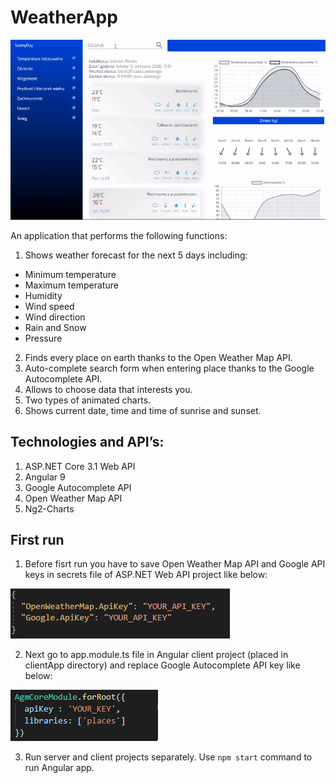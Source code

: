 # WeatherApp

![](Images/weather-app.gif)

An application that performs the following functions: 

1.	Shows weather forecast for the next 5 days including:

-	Minimum temperature
-	Maximum temperature
-	Humidity 
-	Wind speed
-	Wind direction
-	Rain and Snow
-	Pressure

2.	Finds every place on earth thanks to the Open Weather Map API.
3.	Auto-complete search form when entering place thanks to the Google Autocomplete API.
4.	Allows to choose data that interests you.
5.	Two types of animated charts.
6.	Shows current date, time and time of sunrise and sunset.


## Technologies and API’s:

1.	ASP.NET Core 3.1 Web API
2.	Angular 9
3.	Google Autocomplete API
4.	Open Weather Map API
5.	Ng2-Charts

## First run

1. Before fisrt run you have to save Open Weather Map API and Google API keys in secrets file of ASP.NET Web API project like below:

![](Images/server-api-keys.jpg)

2. Next go to app.module.ts file in Angular client project (placed in clientApp directory) and replace Google Autocomplete API key like below:

![](Images/client-api-key.jpg)

3. Run server and client projects separately. Use `npm start` command to run Angular app.